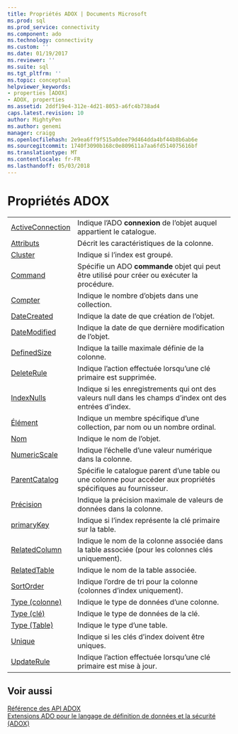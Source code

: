 ```yaml
---
title: Propriétés ADOX | Documents Microsoft
ms.prod: sql
ms.prod_service: connectivity
ms.component: ado
ms.technology: connectivity
ms.custom: ''
ms.date: 01/19/2017
ms.reviewer: ''
ms.suite: sql
ms.tgt_pltfrm: ''
ms.topic: conceptual
helpviewer_keywords:
- properties [ADOX]
- ADOX, properties
ms.assetid: 2ddf19e4-312e-4d21-8053-a6fc4b738ad4
caps.latest.revision: 10
author: MightyPen
ms.author: genemi
manager: craigg
ms.openlocfilehash: 2e9ea6ff9f515a0dee79d464dda4bf44b8b6ab6e
ms.sourcegitcommit: 1740f3090b168c0e809611a7aa6fd514075616bf
ms.translationtype: MT
ms.contentlocale: fr-FR
ms.lasthandoff: 05/03/2018
---
```

# <a name="adox-properties"></a>Propriétés ADOX
|||  
|-|-|  
|[ActiveConnection](../../../ado/reference/adox-api/activeconnection-property-adox.md)|Indique l’ADO **connexion** de l’objet auquel appartient le catalogue.|  
|[Attributs](../../../ado/reference/adox-api/attributes-property-adox.md)|Décrit les caractéristiques de la colonne.|  
|[Cluster](../../../ado/reference/adox-api/clustered-property-adox.md)|Indique si l’index est groupé.|  
|[Command](../../../ado/reference/adox-api/command-property-adox.md)|Spécifie un ADO **commande** objet qui peut être utilisé pour créer ou exécuter la procédure.|  
|[Compter](../../../ado/reference/ado-api/count-property-ado.md)|Indique le nombre d’objets dans une collection.|  
|[DateCreated](../../../ado/reference/adox-api/datecreated-property-adox.md)|Indique la date de que création de l’objet.|  
|[DateModified](../../../ado/reference/adox-api/datemodified-property-adox.md)|Indique la date de que dernière modification de l’objet.|  
|[DefinedSize](../../../ado/reference/adox-api/definedsize-property-adox.md)|Indique la taille maximale définie de la colonne.|  
|[DeleteRule](../../../ado/reference/adox-api/deleterule-property-adox.md)|Indique l’action effectuée lorsqu’une clé primaire est supprimée.|  
|[IndexNulls](../../../ado/reference/adox-api/indexnulls-property-adox.md)|Indique si les enregistrements qui ont des valeurs null dans les champs d’index ont des entrées d’index.|  
|[Élément](../../../ado/reference/ado-api/item-property-ado.md)|Indique un membre spécifique d’une collection, par nom ou un nombre ordinal.|  
|[Nom](../../../ado/reference/adox-api/name-property-adox.md)|Indique le nom de l’objet.|  
|[NumericScale](../../../ado/reference/adox-api/numericscale-property-adox.md)|Indique l’échelle d’une valeur numérique dans la colonne.|  
|[ParentCatalog](../../../ado/reference/adox-api/parentcatalog-property-adox.md)|Spécifie le catalogue parent d’une table ou une colonne pour accéder aux propriétés spécifiques au fournisseur.|  
|[Précision](../../../ado/reference/adox-api/precision-property-adox.md)|Indique la précision maximale de valeurs de données dans la colonne.|  
|[primaryKey](../../../ado/reference/adox-api/primarykey-property-adox.md)|Indique si l’index représente la clé primaire sur la table.|  
|[RelatedColumn](../../../ado/reference/adox-api/relatedcolumn-property-adox.md)|Indique le nom de la colonne associée dans la table associée (pour les colonnes clés uniquement).|  
|[RelatedTable](../../../ado/reference/adox-api/relatedtable-property-adox.md)|Indique le nom de la table associée.|  
|[SortOrder](../../../ado/reference/adox-api/sortorder-property-adox.md)|Indique l’ordre de tri pour la colonne (colonnes d’index uniquement).|  
|[Type (colonne)](../../../ado/reference/adox-api/type-property-column-adox.md)|Indique le type de données d’une colonne.|  
|[Type (clé)](../../../ado/reference/adox-api/type-property-key-adox.md)|Indique le type de données de la clé.|  
|[Type (Table)](../../../ado/reference/adox-api/type-property-table-adox.md)|Indique le type d’une table.|  
|[Unique](../../../ado/reference/adox-api/unique-property-adox.md)|Indique si les clés d’index doivent être uniques.|  
|[UpdateRule](../../../ado/reference/adox-api/updaterule-property-adox.md)|Indique l’action effectuée lorsqu’une clé primaire est mise à jour.|  
  
## <a name="see-also"></a>Voir aussi  
 [Référence des API ADOX](../../../ado/reference/adox-api/adox-api-reference.md)   
 [Extensions ADO pour le langage de définition de données et la sécurité (ADOX)](../../../ado/guide/extensions/ado-extensions-for-data-definition-language-and-security-adox.md)
